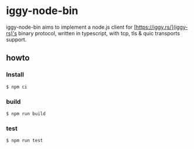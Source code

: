 # iggy-node-bin

iggy-node-bin aims to implement a node.js client for [https://iggy.rs/](iggy-rs)'s binary protocol, written in typescript, with tcp, tls & quic transports support.

## howto

### Install
```
$ npm ci
```

### build 

```
$ npm run build
```

### test 

```
$ npm run test
```

